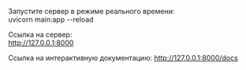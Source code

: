 Запустите сервер в режиме реального времени:    
    uvicorn main:app --reload

Ссылка на сервер:  
    http://127.0.0.1:8000

Ссылка на интерактивную документацию:
    http://127.0.0.1:8000/docs

